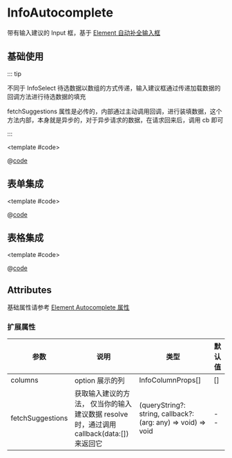 # InfoAutocomplete

带有输入建议的 Input 框，基于 [Element 自动补全输入框](https://element-plus.gitee.io/zh-CN/component/input.html#%E8%87%AA%E5%8A%A8%E8%A1%A5%E5%85%A8%E8%BE%93%E5%85%A5%E6%A1%86)

## 基础使用

::: tip

不同于 InfoSelect 待选数据以数组的方式传递，输入建议框通过传递加载数据的回调方法进行待选数据的填充

fetchSuggestions 属性是必传的，内部通过主动调用回调，进行装填数据，这个方法内部，本身就是异步的，对于异步请求的数据，在请求回来后，调用 cb 即可

:::

<demo-block>

<InfoSAA-infoAutocomplete-index />

<template #code>

@[code](@demoroot/InfoSAA/infoAutocomplete/index.vue)

</template>

</demo-block>

## 表单集成

<demo-block>

<InfoSAA-infoAutocomplete-formInside />

<template #code>

@[code](@demoroot/InfoSAA/infoAutocomplete/formInside.vue)

</template>

</demo-block>

## 表格集成

<demo-block>

<InfoSAA-infoAutocomplete-tableInside />

<template #code>

@[code](@demoroot/InfoSAA/infoAutocomplete/tableInside.vue)

</template>

</demo-block>

## Attributes

基础属性请参考 [Element Autocomplete 属性](https://element-plus.gitee.io/zh-CN/component/input.html#autocomplete-%E5%B1%9E%E6%80%A77)

### 扩展属性

参数|说明|类型|默认值
-----|-----|-----|-----
columns | option 展示的列 | InfoColumnProps[] | []
fetchSuggestions | 获取输入建议的方法， 仅当你的输入建议数据 resolve 时，通过调用 callback(data:[])  来返回它 | (queryString?: string, callback?: (arg: any) => void) => void | --
